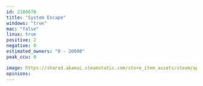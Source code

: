 ```yaml
---
id: 2186670
title: "System Escape"
windows: "true"
mac: "false"
linux: true
positive: 2
negative: 0
estimated_owners: "0 - 20000"
peak_ccu: 0

image: https://shared.akamai.steamstatic.com/store_item_assets/steam/apps/2186670/header.jpg?t=1673021625
opinions:
---
```

